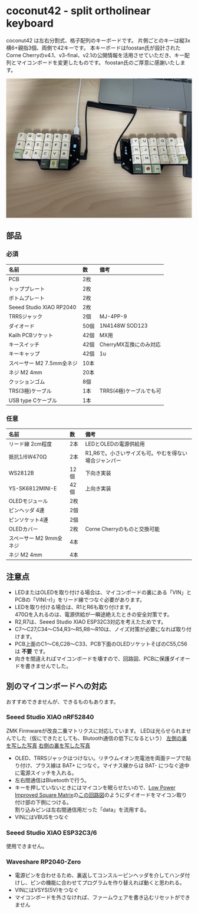 # coconut42 - split ortholinear keyboard
coconut42 は左右分割式、格子配列のキーボードです。
片側ごとのキーは縦3x横6+親指3個、両側で42キーです。
本キーボードはfoostan氏が設計されたCorne Cherryのv4.1、v3-final、v2.1の公開情報を活用させていただき、キー配列とマイコンボードを変更したものです。
foostan氏のご厚意に感謝いたします。

![coconut42](images/IMG_0189.jpeg)

## 部品
### 必須
|名前|数|備考|
|:-|:-|:-|
|PCB|2枚||
|トッププレート|2枚||
|ボトムプレート|2枚||
|Seeed Studio XIAO RP2040|2枚||
|TRRSジャック|2個|MJ-4PP-9|
|ダイオード|50個|1N4148W SOD123|
|Kailh PCBソケット|42個|MX用|
|キースイッチ|42個|CherryMX互換にのみ対応 |
|キーキャップ|42個|1u|
|スペーサー M2 7.5mm全ネジ|10本||
|ネジ M2 4mm|20本||
|クッションゴム|8個||
|TRS(3極)ケーブル|1本|TRRS(4極)ケーブルでも可 |
|USB type Cケーブル |1本||
### 任意
| 名前 | 数 | 備考 |
|:-|:-|:-|
|リード線 2cm程度|2本|LEDとOLEDの電源供給用|
|抵抗1/6W470Ω|2本|R1,R6で。小さいサイズも可。やむを得ない場合ジャンパー|
|WS2812B|12個|下向き実装|
|YS-SK6812MINI-E|42個|上向き実装|
|OLEDモジュール|2枚||
|ピンヘッダ 4連|2個||
|ピンソケット4連|2個||
|OLEDカバー|2枚|Corne Cherryのものと交換可能|
|スペーサー M2 9mm全ネジ|4本||
|ネジ M2 4mm|4本||
## 注意点
* LEDまたはOLEDを取り付ける場合は、マイコンボードの裏にある「VIN」とPCBの「VIN(-r)」をリード線でつなぐ必要があります。
* LEDを取り付ける場合は、R1とR6も取り付けます。  
470Ωを入れるのは、電源供給が一瞬途絶えたときの安全対策です。
* R2,R7は、Seeed Studio XIAO ESP32C3対応を考えたためです。
* C7〜C27,C34〜C54,R3〜R5,R8〜R10は、ノイズ対策が必要になれば取り付けます。
* PCB上面のC1〜C6,C28〜C33、PCB下面のOLEDソケットそばのC55,C56は __不要__ です。
* 向きを間違えればマイコンボードを壊すので、回路図、PCBに保護ダイオードを書きませんでした。
## 別のマイコンボードへの対応
おすすめできませんが、できるものもあります。
### Seeed Studio XIAO nRF52840
ZMK Firmwareが改良二乗マトリクスに対応しています。
LEDは光らせられませんでした（仮にできたとしても、Blutooth通信の低下になるという）
[左側の裏を写した写真](images/IMG_0197.jpeg) [右側の裏を写した写真](images/IMG_0196.jpeg)
* OLED、TRRSジャックはつけない。リチウムイオン充電池を両面テープで貼り付け、プラス線は BAT+ につなぐ。マイナス線からは BAT- につなぐ途中に電源スイッチを入れる。
* 左右間通信はBluetoothで行う。
* キーを押していないときにはマイコンを眠らせたいので、[Low Power Improved Square Matrix](https://kbd.news/Low-Power-Improved-Square-Matrix-1810.html)の[この回路図](https://kbd.news/pic/article/1810/4-pin-improved-square-matrix-low-power.png)のようにダイオードをマイコン取り付け部の下側につける。  
割り込みピンは左右間通信用だった「data」を流用する。
* VINにはVBUSをつなぐ
### Seeed Studio XIAO ESP32C3/6
使用できません。
### Waveshare RP2040-Zero
* 電源ピンを合わせるため、裏返してコンスルーピンヘッダを介してハンダ付けし、ピンの機能に合わせてプログラムを作り替えれば動くと思われる。
* VINにはVSYS(5V)をつなぐ
* マイコンボードを外さなければ、ファームウェアを書き込むリセットができません
